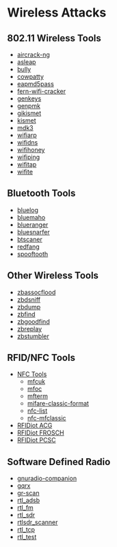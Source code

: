 # Wireless Attacks

802.11 Wireless Tools
---------------------
* [aircrack-ng](../tools/_template.md)
* [asleap](../tools/_template.md)
* [bully](../tools/_template.md)
* [cowpatty](../tools/cowpatty.md)
* [eapmd5pass](../tools/_template.md)
* [fern-wifi-cracker](../tools/eapmd5pass.md)
* [genkeys](../tools/_template.md)
* [genpmk](../tools/_template.md)
* [gikismet](../tools/_template.md)
* [kismet](../tools/kismet.md)
* [mdk3](../tools/_template.md)
* [wifiarp](../tools/_template.md)
* [wifidns](../tools/_template.md)
* [wifihoney](../tools/_template.md)
* [wifiping](../tools/_template.md)
* [wifitap](../tools/_template.md)
* [wifite](../tools/_template.md)

Bluetooth Tools
---------------------

* [bluelog](../tools/_template.md)
* [bluemaho](../tools/_template.md)
* [blueranger](../tools/_template.md)
* [bluesnarfer](../tools/_template.md)
* [btscaner](../tools/_template.md)
* [redfang](../tools/_template.md)
* [spooftooth](../tools/_template.md)

Other Wireless Tools
---------------------

* [zbassocflood](../tools/_template.md)
* [zbdsniff](../tools/_template.md)
* [zbdump](../tools/_template.md)
* [zbfind](../tools/_template.md)
* [zbgoodfind](../tools/_template.md)
* [zbreplay](../tools/_template.md)
* [zbstumbler](../tools/_template.md)

RFID/NFC Tools
---------------------

* [NFC Tools]()
  * [mfcuk](../tools/_template.md)
  * [mfoc](../tools/_template.md)
  * [mfterm](../tools/_template.md)
  * [mifare-classic-format](../tools/_template.md)
  * [nfc-list](../tools/_template.md)
  * [nfc-mfclassic](../tools/_template.md)
* [RFIDiot ACG]()
* [RFIDiot FROSCH]()
* [RFIDiot PCSC]()

Software Defined Radio
----------------------

* [gnuradio-companion](../tools/_template.md)
* [gqrx](../tools/_template.md)
* [gr-scan](../tools/_template.md)
* [rtl_adsb](../tools/_template.md)
* [rtl_fm](../tools/_template.md)
* [rtl_sdr](../tools/_template.md)
* [rtlsdr_scanner](../tools/_template.md)
* [rtl_tcp](../tools/_template.md)
* [rtl_test](../tools/_template.md)

